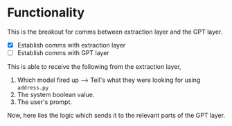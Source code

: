 # Functionality

This is the breakout for comms between extraction layer and the GPT layer.

- [x] Establish comms with extraction layer
- [ ] Establish comms with GPT layer

This is able to receive the following from the extraction layer,

1. Which model fired up --> Tell's what they were looking for using `address.py`
2. The system boolean value.
3. The user's prompt.

Now, here lies the logic which sends it to the relevant parts of the GPT layer.